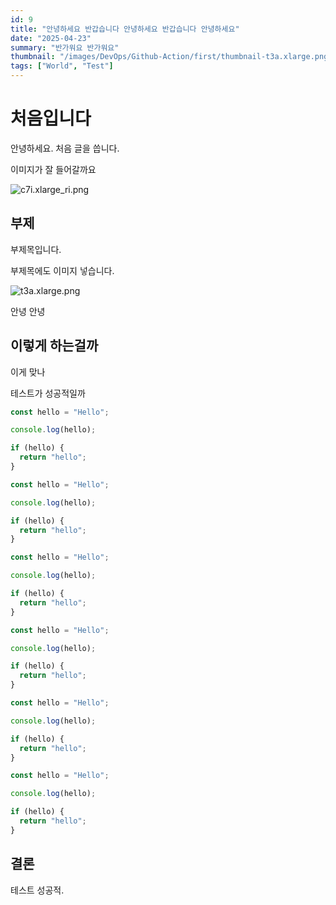 ```yaml
---
id: 9
title: "안녕하세요 반갑습니다 안녕하세요 반갑습니다 안녕하세요"
date: "2025-04-23"
summary: "반가워요 반가워요"
thumbnail: "/images/DevOps/Github-Action/first/thumbnail-t3a.xlarge.png"
tags: ["World", "Test"]
---
```


# 처음입니다

안녕하세요. 처음 글을 씁니다.

이미지가 잘 들어갈까요

![c7i.xlarge_ri.png](/images/DevOps/Github-Action/first/c5ec0597-1b88-49b3-a443-2e58c95b7e3d-c7i.xlarge_ri.png)

## 부제

부제목입니다.

부제목에도 이미지 넣습니다.

![t3a.xlarge.png](/images/DevOps/Github-Action/first/80b8d77f-5d3f-4ba4-b268-e84f152e8bf9-t3a.xlarge.png)

안녕
안녕

## 이렇게 하는걸까

이게 맞나

테스트가 성공적일까

```javascript {1-3,4} title="hi"
const hello = "Hello";

console.log(hello);

if (hello) {
  return "hello";
}

const hello = "Hello";

console.log(hello);

if (hello) {
  return "hello";
}

const hello = "Hello";

console.log(hello);

if (hello) {
  return "hello";
}

const hello = "Hello";

console.log(hello);

if (hello) {
  return "hello";
}

const hello = "Hello";

console.log(hello);

if (hello) {
  return "hello";
}

const hello = "Hello";

console.log(hello);

if (hello) {
  return "hello";
}
```

## 결론

테스트 성공적.
